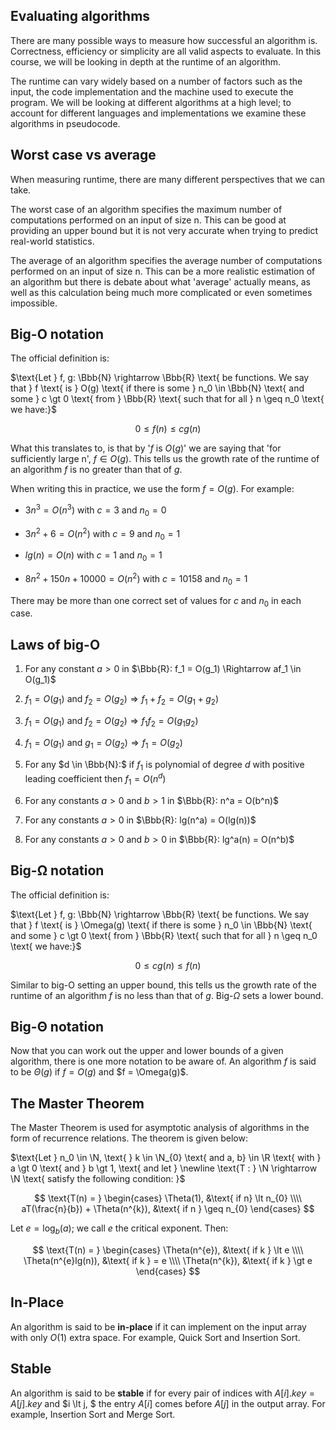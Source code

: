 ## Evaluating algorithms

There are many possible ways to measure how successful an algorithm is. Correctness, efficiency or simplicity are all valid aspects to evaluate. In this course, we will be looking in depth at the runtime of an algorithm.

The runtime can vary widely based on a number of factors such as the input, the code implementation and the machine used to execute the program. We will be looking at different algorithms at a high level; to account for different languages and implementations we examine these algorithms in pseudocode.

## Worst case vs average

When measuring runtime, there are many different perspectives that we can take.

The worst case of an algorithm specifies the maximum number of computations performed on an input of size n. This can be good at providing an upper bound but it is not very accurate when trying to predict real-world statistics.

The average of an algorithm specifies the average number of computations performed on an input of size n. This can be a more realistic estimation of an algorithm but there is debate about what 'average' actually means, as well as this calculation being much more complicated or even sometimes impossible.

## Big-O notation

The official definition is:

$\text{Let } f, g: \Bbb{N} \rightarrow \Bbb{R} \text{ be functions. We say that } f \text{ is } O(g) \text{ if there is some } n_0 \in \Bbb{N} \text{ and some } c \gt 0 \text{ from } \Bbb{R} \text{ such that for all } n \geq n_0 \text{ we have:}$

$$0 \leq f(n) \leq cg(n)$$

What this translates to, is that by '$f \text{ is } O(g)$' we are saying that 'for sufficiently large n', $f \in O(g)$. This tells us the growth rate of the runtime of an algorithm $f$ is no greater than that of $g$.

When writing this in practice, we use the form $f = O(g)$. For example:

- $3n^3 = O(n^3)$ with $c = 3$ and $n_0 = 0$

- $3n^2 + 6 = O(n^2)$ with $c = 9$ and $n_0 = 1$

- $lg(n) = O(n)$ with $c = 1$ and $n_0 = 1$

- $8n^2 + 150n + 10000 = O(n^2)$ with $c = 10158$ and $n_0 = 1$

There may be more than one correct set of values for $c$ and $n_0$ in each case.

## Laws of big-O

1. For any constant $a \gt 0$ in $\Bbb{R}: f_1 = O(g_1) \Rightarrow af_1 \in O(g_1)$

2. $f_1 = O(g_1)$ and $f_2 = O(g_2) \Rightarrow f_1 + f_2 = O(g_1 + g_2)$

3. $f_1 = O(g_1)$ and $f_2 = O(g_2) \Rightarrow f_1 f_2 = O(g_1 g_2)$

4. $f_1 = O(g_1)$ and $g_1 = O(g_2) \Rightarrow f_1 = O(g_2)$

5. For any $d \in \Bbb{N}:$ if $f_1$ is polynomial of degree $d$ with positive leading coefficient then $f_1 = O(n^d)$

6. For any constants $a \gt 0$ and $b \gt 1$ in $\Bbb{R}: n^a = O(b^n)$

7. For any constants $a \gt 0$ in $\Bbb{R}: lg(n^a) = O(lg(n))$

8. For any constants $a \gt 0$ and $b \gt 0$ in $\Bbb{R}: lg^a(n) = O(n^b)$

## Big-Ω notation

The official definition is:

$\text{Let } f, g: \Bbb{N} \rightarrow \Bbb{R} \text{ be functions. We say that } f \text{ is } \Omega(g) \text{ if there is some } n_0 \in \Bbb{N} \text{ and some } c \gt 0 \text{ from } \Bbb{R} \text{ such that for all } n \geq n_0 \text{ we have:}$

$$0 \leq cg(n) \leq f(n)$$

Similar to big-O setting an upper bound, this tells us the growth rate of the runtime of an algorithm $f$ is no less than that of $g$. Big-$\Omega$ sets a lower bound.

## Big-Θ notation

Now that you can work out the upper and lower bounds of a given algorithm, there is one more notation to be aware of. An algorithm $f$ is said to be $\Theta(g)$ if $f = O(g)$ and $f = \Omega(g)\$.

## The Master Theorem

The Master Theorem is used for asymptotic analysis of algorithms in the form of recurrence relations. The theorem is given below:

$\text{Let } n_0 \in \N, \text{ } k \in \N_{0} \text{ and a, b} \in \R \text{ with } a \gt 0 \text{ and } b \gt 1, \text{ and let } \newline \text{T : } \N  \rightarrow \N  \text{ satisfy the following condition: }$

$$
\text{T(n) = }
\begin{cases}
\Theta(1), &\text{ if n} \lt n_{0} \\\\
aT(\frac{n}{b}) + \Theta(n^{k}), &\text{ if n } \geq n_{0}
\end{cases}
$$

$\text{Let } e = \log_{b}(a) \text{; we call } e \text{ the critical exponent. Then: }$

$$
\text{T(n) = }
\begin{cases}
\Theta(n^{e}), &\text{ if k } \lt e \\\\
\Theta(n^{e}lg(n)), &\text{ if k } = e \\\\
\Theta(n^{k}), &\text{ if k } \gt e
\end{cases}
$$

## In-Place

An algorithm is said to be **in-place** if it can implement on the input array with only $O(1)$ extra space. For example, Quick Sort and Insertion Sort.

## Stable

An algorithm is said to be **stable** if for every pair of indices with $A[i].key = A[j].key$ and $i \lt j, $ the entry $A[i]$ comes before $A[j]$ in the output array. For example, Insertion Sort and Merge Sort.
